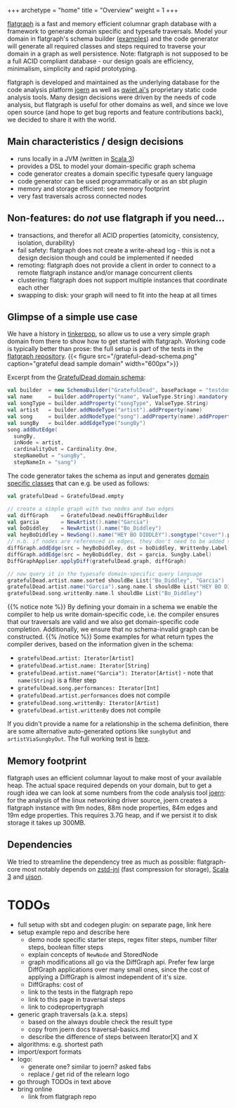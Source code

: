 +++
archetype = "home"
title = "Overview"
weight = 1
+++

[flatgraph](https://github.com/joernio/flatgraph) is a fast and memory efficient columnar graph database with a framework to generate domain specific and typesafe traversals. 
Model your domain in flatgraph's schema builder ([examples](https://github.com/joernio/flatgraph/tree/master/test-schemas/src/main/scala/flatgraph/testdomains)) and the code generator will generate all required classes and steps required to traverse your domain in a graph as well persistence. Note: flatgraph is not supposed to be a full ACID compliant database - our design goals are efficiency, minimalism, simplicity and rapid prototyping. 

flatgraph is developed and maintained as the underlying database for the code analysis platform [joern](https://joern.io) as well as [qwiet.ai's](https://qwiet.ai/) proprietary static code analysis tools. Many design decisions were driven by the needs of code analysis, but flatgraph is useful for other domains as well, and since we love open source (and hope to get bug reports and feature contributions back), we decided to share it with the world. 

## Main characteristics / design decisions
* runs locally in a JVM (written in [Scala 3](https://www.scala-lang.org/))
* provides a DSL to model your domain-specific graph schema
* code generator creates a domain specific typesafe query language
* code generator can be used programmatically or as an sbt plugin
* memory and storage efficient: see memory footprint
* very fast traversals across connected nodes

## Non-features: do _not_ use flatgraph if you need...
* transactions, and therefor all ACID properties (atomicity, consistency, isolation, durability)
* fail safety: flatgraph does not create a write-ahead log - this is not a design decision though and could be implemented if needed
* remoting: flatgraph does not provide a client in order to connect to a remote flatgraph instance and/or manage concurrent clients
* clustering: flatgraph does not support multiple instances that coordinate each other
* swapping to disk: your graph will need to fit into the heap at all times

## Glimpse of a simple use case
We have a history in [tinkerpop](https://tinkerpop.apache.org), so allow us to use a very simple graph domain from there to show how to get started with flatgraph. Working code is typically better than prose: the full setup is part of the tests in the [flatgraph repository](https://github.com/joernio/flatgraph).
{{< figure src="/grateful-dead-schema.png" caption="grateful dead sample domain" width="600px">}}

Excerpt from the [GratefulDead domain schema](https://github.com/joernio/flatgraph/blob/44005cf16373dfaf629da8628071ebbfaf02b551/test-schemas/src/main/scala/flatgraph/testdomains/GratefulDead.scala):
```scala
val builder  = new SchemaBuilder("GratefulDead", basePackage = "testdomains.gratefuldead")
val name     = builder.addProperty("name", ValueType.String).mandatory(default = "")
val songType = builder.addProperty("songType", ValueType.String)
val artist   = builder.addNodeType("artist").addProperty(name)
val song     = builder.addNodeType("song").addProperty(name).addProperty(songType)
val sungBy   = builder.addEdgeType("sungBy")
song.addOutEdge(
  sungBy, 
  inNode = artist, 
  cardinalityOut = Cardinality.One, 
  stepNameOut = "sungBy", 
  stepNameIn = "sang")
```

The code generator takes the schema as input and generates [domain specific classes](https://github.com/joernio/flatgraph/tree/44005cf16373dfaf629da8628071ebbfaf02b551/test-schemas-domain-classes/src/main/scala/testdomains/gratefuldead) that can e.g. be used as follows:

```scala
val gratefulDead = GratefulDead.empty

// create a simple graph with two nodes and two edges
val diffGraph    = GratefulDead.newDiffGraphBuilder
val garcia       = NewArtist().name("Garcia")
val boDiddley    = NewArtist().name("Bo_Diddley")
val heyBoDiddley = NewSong().name("HEY BO DIDDLEY").songtype("cover").performances(5)
// n.b. if nodes are referenced in edges, they don't need to be added separately via `diffGraph.addNode`
diffGraph.addEdge(src = heyBoDiddley, dst = boDiddley, Writtenby.Label)
diffGraph.addEdge(src = heyBoDiddley, dst = garcia, Sungby.Label)
DiffGraphApplier.applyDiff(gratefulDead.graph, diffGraph)

// now query it in the typesafe domain-specific query language
gratefulDead.artist.name.sorted shouldBe List("Bo_Diddley", "Garcia")
gratefulDead.artist.name("Garcia").sang.name.l shouldBe List("HEY BO DIDDLEY")
gratefulDead.song.writtenBy.name.l shouldBe List("Bo_Diddley")
```

{{% notice note %}}
By defining your domain in a schema we enable the compiler to help us write domain-specific code, i.e. the compiler ensures that our traversals are valid and we also get domain-specific code completion. Additionally, we ensure that no schema-invalid graph can be constructed. 
{{% /notice %}}
Some examples for what return types the compiler derives, based on the information given in the schema:
* `gratefulDead.artist: Iterator[Artist]`
* `gratefulDead.artist.name: Iterator[String]`
* `gratefulDead.artist.name("Garcia"): Iterator[Artist]` - note that `name(String)` is a filter step
* `gratefulDead.song.performances: Iterator[Int]`
* `gratefulDead.artist.performances` does not compile
* `gratefulDead.song.writtenBy: Iterator[Artist]`
* `gratefulDead.artist.writtenBy` does not compile

If you didn't provide a name for a relationship in the schema definition, there are some alternative auto-generated options like `sungbyOut` and `artistViaSungbyOut`.
The full working test is [here](https://github.com/joernio/flatgraph/blob/92f4cc4b84bf6b8315971128995a75872376dcff/tests/src/test/scala/flatgraph/GratefulDeadTests.scala).

## Memory footprint
flatgraph uses an efficient columnar layout to make most of your available heap. The actual space required depends on your domain, but to get a rough idea we can look at some numbers from the code analysis tool [joern](https://joern.io): for the analysis of the linux networking driver source, joern creates a flatgraph instance with 9m nodes, 88m node properties, 84m edges and 19m edge properties. This requires 3.7G heap, and if we persist it to disk storage it takes up 300MB. 

## Dependencies
We tried to streamline the dependency tree as much as possible: flatgraph-core most notably depends on [zstd-jni](https://github.com/luben/zstd-jni) (fast compression for storage), [Scala 3](https://www.scala-lang.org/) and [ujson](https://com-lihaoyi.github.io/upickle/#uJson). 


# TODOs
* full setup with sbt and codegen plugin: on separate page, link here
* setup example repo and describe here
    * demo node specific starter steps, regex filter steps, number filter steps, boolean filter steps
  * explain concepts of `NewNode` and StoredNode
  * graph modifications all go via the DiffGraph api. Prefer few large DiffGraph applications over many small ones, since the cost of applying a DiffGraph is almost independent of it's size. 
  * DiffGraphs: cost of 
  * link to the tests in the flatgraph repo
  * link to this page in traversal steps
  * link to codepropertygraph
* generic graph traversals (a.k.a. steps)
  * based on the  always double check the result type 
  * copy from joern docs traversal-basics.md
  * describe the difference of steps between Iterator[X] and X
* algorithms: e.g. shortest path
* import/export formats
* logo: 
  * generate one? similar to joern? asked fabs
  * replace / get rid of the relearn logo
* go through TODOs in text above
* bring online
  * link from flatgraph repo
